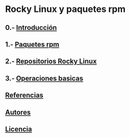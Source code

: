 # Rocky Linux y paquetes rpm
## 0.- [Introducción](modulo0.md)
## 1.- [Paquetes rpm](modulo1.md)
## 2.- [Repositorios Rocky Linux](modulo2.md)
## 3.- [Operaciones basicas](modulo3.md)
## [Referencias](referencias.md)
## [Autores](autores.md)
## [Licencia](licencia.md)
